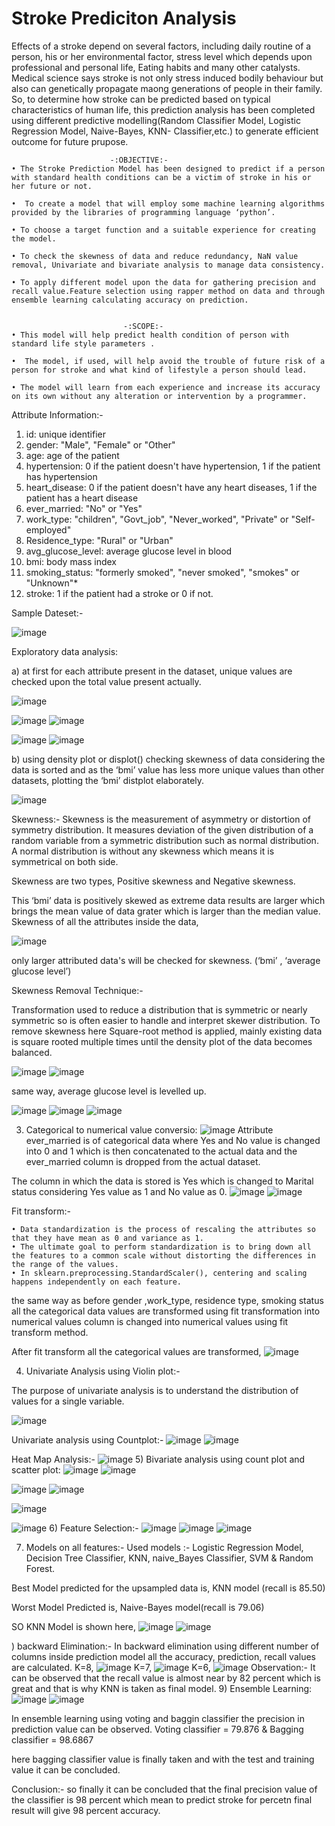 # Stroke Prediciton Analysis

Effects of a stroke depend on several factors, including daily routine of a person, his or her environmental factor, stress level which depends upon professional and personal life, Eating habits and many other catalysts. Medical science says stroke is not only stress induced bodily behaviour but also can genetically propagate maong generations of people in their family. So, to determine how stroke can be predicted based on typical characteristics of human life, this prediction analysis has been completed using different predictive modelling(Random Classifier Model, Logistic Regression Model, Naive-Bayes, KNN- Classifier,etc.) to generate efficient outcome for future prupose.


                          -:OBJECTIVE:-
    • The Stroke Prediction Model has been designed to predict if a person with standard health conditions can be a victim of stroke in his or her future or not.
      
    •  To create a model that will employ some machine learning algorithms provided by the libraries of programming language ‘python’. 
      
    • To choose a target function and a suitable experience for creating the model.
      
    • To check the skewness of data and reduce redundancy, NaN value removal, Univariate and bivariate analysis to manage data consistency.
      
    • To apply different model upon the data for gathering precision and recall value.Feature selection using rapper method on data and through ensemble learning calculating accuracy on prediction.


                             -:SCOPE:-
    • This model will help predict health condition of person with standard life style parameters .
      
    •  The model, if used, will help avoid the trouble of future risk of a person for stroke and what kind of lifestyle a person should lead.
      
    • The model will learn from each experience and increase its accuracy on its own without any alteration or intervention by a programmer.

Attribute Information:-
1) id: unique identifier
2) gender: "Male", "Female" or "Other"
3) age: age of the patient
4) hypertension: 0 if the patient doesn't have hypertension, 1 if the patient has hypertension
5) heart_disease: 0 if the patient doesn't have any heart diseases, 1 if the patient has a heart disease
6) ever_married: "No" or "Yes"
7) work_type: "children", "Govt_job", "Never_worked", "Private" or "Self-employed"
8) Residence_type: "Rural" or "Urban"
9) avg_glucose_level: average glucose level in blood
10) bmi: body mass index
11) smoking_status: "formerly smoked", "never smoked", "smokes" or "Unknown"*
12) stroke: 1 if the patient had a stroke or 0 if not.

Sample Dateset:-

![image](https://user-images.githubusercontent.com/39863708/122547801-2fa06780-d04e-11eb-98a7-21ff2b023fbf.png)

Exploratory data analysis:


a) at first for each attribute present in the dataset, unique values are checked upon the total value present actually.


![image](https://user-images.githubusercontent.com/39863708/122547884-48a91880-d04e-11eb-86c7-1f7ba5ba904b.png)


![image](https://user-images.githubusercontent.com/39863708/122547891-4a72dc00-d04e-11eb-8632-296f782033a9.png)
![image](https://user-images.githubusercontent.com/39863708/122547895-4c3c9f80-d04e-11eb-9082-3e8bbdb8536d.png)

![image](https://user-images.githubusercontent.com/39863708/122547906-4e9ef980-d04e-11eb-9a94-e67e20480127.png)
![image](https://user-images.githubusercontent.com/39863708/122547912-5068bd00-d04e-11eb-9b10-61f9a8db9396.png)



b) using density plot or displot() checking skewness of data considering the data is sorted and as the ‘bmi’ value has less more unique values than other datasets, plotting the ‘bmi’ distplot elaborately.

![image](https://user-images.githubusercontent.com/39863708/122547939-59598e80-d04e-11eb-8919-9c711e3ba24a.png)

Skewness:-
Skewness is the measurement of asymmetry or distortion of symmetry distribution. It measures deviation of the given distribution of a random variable from a symmetric distribution such as normal distribution. A normal distribution is without any skewness which means it is symmetrical on both side.

Skewness are two types, Positive skewness and Negative skewness.

This ‘bmi’ data is positively skewed as extreme data results are larger which brings the mean value of data grater which is larger than the median value.
Skewness of all the attributes inside the data,

![image](https://user-images.githubusercontent.com/39863708/122547960-64142380-d04e-11eb-9ab1-dadb560c1221.png)

only larger attributed data's will be checked for skewness.
(‘bmi’ , ‘average glucose level’)

Skewness Removal Technique:-

Transformation used to reduce a distribution that is symmetric or nearly symmetric so is often easier to handle and interpret skewer distribution.
To remove skewness here Square-root method is applied,
mainly existing data is square rooted multiple times until the density plot of the data becomes balanced.


![image](https://user-images.githubusercontent.com/39863708/122548014-72623f80-d04e-11eb-9275-307a8e431866.png)
![image](https://user-images.githubusercontent.com/39863708/122548023-74c49980-d04e-11eb-82c1-a9ecc637d533.png)


same way, average glucose level is levelled up.

![image](https://user-images.githubusercontent.com/39863708/122548062-80b05b80-d04e-11eb-8db5-0be2c958c61e.png)
![image](https://user-images.githubusercontent.com/39863708/122548077-8443e280-d04e-11eb-9f41-7ff3de4da9a6.png)
![image](https://user-images.githubusercontent.com/39863708/122548088-89089680-d04e-11eb-819d-89efcb22792a.png)

3) Categorical to numerical value conversio:
![image](https://user-images.githubusercontent.com/39863708/122548131-958cef00-d04e-11eb-9b96-dbe2435b5411.png)
Attribute ever_married is of categorical data where Yes and No value is changed into 0 and 1 which is then concatenated to the actual data and the ever_married column is dropped from the actual dataset.

The column in which the data is stored is Yes which is changed to Marital status considering Yes value as 1 and No value as 0.
![image](https://user-images.githubusercontent.com/39863708/122548154-9b82d000-d04e-11eb-8636-aa3908e9bde7.png)
![image](https://user-images.githubusercontent.com/39863708/122548161-9e7dc080-d04e-11eb-9ca2-ae40542854c2.png)


Fit transform:-

    • Data standardization is the process of rescaling the attributes so that they have mean as 0 and variance as 1.
    • The ultimate goal to perform standardization is to bring down all the features to a common scale without distorting the differences in the range of the values.
    • In sklearn.preprocessing.StandardScaler(), centering and scaling happens independently on each feature.
    
the same way as before gender ,work_type, residence type, smoking status all the categorical data values are transformed using fit transformation into numerical values column is changed into numerical values using fit transform method.

After fit transform all the categorical values are transformed,
![image](https://user-images.githubusercontent.com/39863708/122548206-accbdc80-d04e-11eb-936c-f9f2f83e98de.png)

4) Univariate Analysis using Violin plot:-

The purpose of univariate analysis is to understand the distribution of values for a single variable. 

![image](https://user-images.githubusercontent.com/39863708/122548222-b35a5400-d04e-11eb-8e39-d43212fa3091.png)

Univariate analysis using Countplot:-
![image](https://user-images.githubusercontent.com/39863708/122548255-bd7c5280-d04e-11eb-8000-c966f31601ab.png)
![image](https://user-images.githubusercontent.com/39863708/122548264-bfdeac80-d04e-11eb-82e6-d101404830c9.png)

Heat Map Analysis:-
![image](https://user-images.githubusercontent.com/39863708/122548283-c5d48d80-d04e-11eb-8b30-b9a6b1abbd77.png)
5) Bivariate analysis using count plot and scatter plot:
![image](https://user-images.githubusercontent.com/39863708/122548311-cff68c00-d04e-11eb-91a9-c4c75cbc5c8e.png)
![image](https://user-images.githubusercontent.com/39863708/122548317-d258e600-d04e-11eb-8ca2-3ef6c6e81e93.png)

![image](https://user-images.githubusercontent.com/39863708/122548331-d84ec700-d04e-11eb-87b4-bf93ae27c344.png)
![image](https://user-images.githubusercontent.com/39863708/122548353-e00e6b80-d04e-11eb-9042-68b84eb7fd6d.png)

![image](https://user-images.githubusercontent.com/39863708/122548364-e270c580-d04e-11eb-8fa4-b9084b2cc439.png)

![image](https://user-images.githubusercontent.com/39863708/122548373-e43a8900-d04e-11eb-8206-18ae1a746b17.png)
6) Feature Selection:-
![image](https://user-images.githubusercontent.com/39863708/122548404-eef51e00-d04e-11eb-897d-7f28903099d3.png)
![image](https://user-images.githubusercontent.com/39863708/122548409-f3213b80-d04e-11eb-8b9f-ad58acd911c5.png)
![image](https://user-images.githubusercontent.com/39863708/122548417-f6b4c280-d04e-11eb-9c39-9853a00e70cc.png)

7) Models on all features:-
Used models :- Logistic Regression Model, Decision Tree Classifier, KNN, naive_Bayes Classifier, SVM & Random Forest.

Best Model predicted for the upsampled data is,
                                    KNN model (recall is 85.50)

Worst Model Predicted is, 
                                   Naive-Bayes model(recall is 79.06)

SO KNN Model is shown here,
![image](https://user-images.githubusercontent.com/39863708/122548464-0502de80-d04f-11eb-98d7-2652495ab1b1.png)
![image](https://user-images.githubusercontent.com/39863708/122548471-07653880-d04f-11eb-8acd-26704b7773d3.png)

) backward Elimination:-
In backward elimination using different number of columns inside prediction model all the accuracy, prediction, recall values are calculated.
K=8,
![image](https://user-images.githubusercontent.com/39863708/122548501-10eea080-d04f-11eb-8d49-5fa6c1d5df98.png)
K=7,
![image](https://user-images.githubusercontent.com/39863708/122548519-164beb00-d04f-11eb-9229-009c8a64475f.png)
K=6, 
![image](https://user-images.githubusercontent.com/39863708/122548534-1c41cc00-d04f-11eb-97c2-8d3a3c925ce0.png)
Observation:-
It can be observed that the recall value is almost near by 82 percent which is great and that is why KNN is taken as final model.
9) Ensemble Learning:
![image](https://user-images.githubusercontent.com/39863708/122548568-282d8e00-d04f-11eb-8fe0-2a1adb6061c6.png)
![image](https://user-images.githubusercontent.com/39863708/122548573-2a8fe800-d04f-11eb-8bfd-126286304414.png)

In ensemble learning using voting and baggin classifier the precision in prediction value can be observed.
Voting classifier = 79.876 & Bagging classifier = 98.6867

here bagging classifier value is finally taken and with the test and training value it can be concluded.

Conclusion:-
so finally it can be concluded that the final precision value of the classifier is 98 percent which mean to predict stroke for percetn final result will give 98 percent accuracy.


